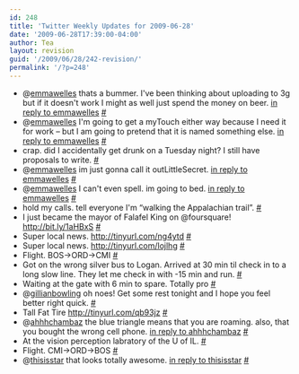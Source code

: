 ```yaml
---
id: 248
title: 'Twitter Weekly Updates for 2009-06-28'
date: '2009-06-28T17:39:00-04:00'
author: Tea
layout: revision
guid: '/2009/06/28/242-revision/'
permalink: '/?p=248'
---
```


- @[emmawelles](http://twitter.com/emmawelles) thats a bummer. I've been thinking about uploading to 3g but if it doesn't work I might as well just spend the money on beer. [in reply to emmawelles](http://twitter.com/emmawelles/statuses/2306912869) [\#](http://twitter.com/teacurran/statuses/2306955923)
- @[emmawelles](http://twitter.com/emmawelles) I'm going to get a myTouch either way because I need it for work – but I am going to pretend that it is named something else. [in reply to emmawelles](http://twitter.com/emmawelles/statuses/2307021326) [\#](http://twitter.com/teacurran/statuses/2307059777)
- crap. did I accidentally get drunk on a Tuesday night? I still have proposals to write. [\#](http://twitter.com/teacurran/statuses/2307066104)
- @[emmawelles](http://twitter.com/emmawelles) im just gonna call it outLittleSecret. [in reply to emmawelles](http://twitter.com/emmawelles/statuses/2307071606) [\#](http://twitter.com/teacurran/statuses/2307102709)
- @[emmawelles](http://twitter.com/emmawelles) I can't even spell. im going to bed. [in reply to emmawelles](http://twitter.com/emmawelles/statuses/2307071606) [\#](http://twitter.com/teacurran/statuses/2307119073)
- hold my calls. tell everyone I'm “walking the Appalachian trail”. [\#](http://twitter.com/teacurran/statuses/2311491144)
- I just became the mayor of Falafel King on @foursquare! <http://bit.ly/1aHBxS> [\#](http://twitter.com/teacurran/statuses/2328303932)
- Super local news. <http://tinyurl.com/ng4ytd> [\#](http://twitter.com/teacurran/statuses/2349142303)
- Super local news. <http://tinyurl.com/lojlhg> [\#](http://twitter.com/teacurran/statuses/2349148402)
- Flight. BOS-&gt;ORD-&gt;CMI [\#](http://twitter.com/teacurran/statuses/2350491326)
- Got on the wrong silver bus to Logan. Arrived at 30 min til check in to a long slow line. They let me check in with -15 min and run. [\#](http://twitter.com/teacurran/statuses/2350533214)
- Waiting at the gate with 6 min to spare. Totally pro [\#](http://twitter.com/teacurran/statuses/2350544524)
- @[gillianbowling](http://twitter.com/gillianbowling) oh noes! Get some rest tonight and I hope you feel better right quick. [\#](http://twitter.com/teacurran/statuses/2353290065)
- Tall Fat Tire <http://tinyurl.com/qb93jz> [\#](http://twitter.com/teacurran/statuses/2354444673)
- @[ahhhchambaz](http://twitter.com/ahhhchambaz) the blue triangle means that you are roaming. also, that you bought the wrong cell phone. [in reply to ahhhchambaz](http://twitter.com/ahhhchambaz/statuses/2354252049) [\#](http://twitter.com/teacurran/statuses/2354976616)
- At the vision perception labratory of the U of IL. [\#](http://twitter.com/teacurran/statuses/2361971711)
- Flight. CMI-&gt;ORD-&gt;BOS [\#](http://twitter.com/teacurran/statuses/2363351265)
- @[thisisstar](http://twitter.com/thisisstar) that looks totally awesome. [in reply to thisisstar](http://twitter.com/thisisstar/statuses/2367638887) [\#](http://twitter.com/teacurran/statuses/2367661151)
